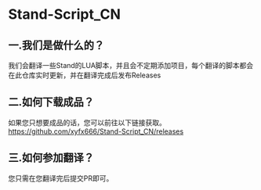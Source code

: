 # Stand-Script_CN

## 一.我们是做什么的？  
我们会翻译一些Stand的LUA脚本，并且会不定期添加项目，每个翻译的脚本都会在此仓库实时更新，并在翻译完成后发布Releases

## 二.如何下载成品？
如果您只想要成品的话，您可以前往以下链接获取。  
https://github.com/xyfx666/Stand-Script_CN/releases

## 三.如何参加翻译？  
您只需在您翻译完后提交PR即可。
